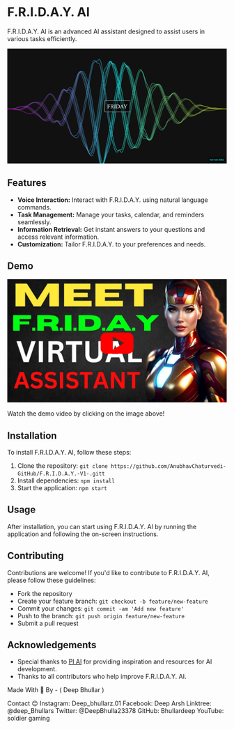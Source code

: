 # F.R.I.D.A.Y. AI

F.R.I.D.A.Y. AI is an advanced AI assistant designed to assist users in various tasks efficiently.

![F.R.I.D.A.Y. AI Logo](https://github.com/AnubhavChaturvedi-GitHub/F.R.I.D.A.Y.-V1-/blob/main/Screenshot%202024-04-25%20030347.png)

## Features

- **Voice Interaction:** Interact with F.R.I.D.A.Y. using natural language commands.
- **Task Management:** Manage your tasks, calendar, and reminders seamlessly.
- **Information Retrieval:** Get instant answers to your questions and access relevant information.
- **Customization:** Tailor F.R.I.D.A.Y. to your preferences and needs.

## Demo

[![F.R.I.D.A.Y. AI Demo](https://github.com/AnubhavChaturvedi-GitHub/F.R.I.D.A.Y.-V1-/blob/main/Fastest%20(1).png)](https://youtu.be/EPBKfcShtIA?si=MUt9xB3f8eRVjRm5)

Watch the demo video by clicking on the image above!

## Installation

To install F.R.I.D.A.Y. AI, follow these steps:

1. Clone the repository: `git clone https://github.com/AnubhavChaturvedi-GitHub/F.R.I.D.A.Y.-V1-.gitt`
2. Install dependencies: `npm install`
3. Start the application: `npm start`

## Usage

After installation, you can start using F.R.I.D.A.Y. AI by running the application and following the on-screen instructions.

## Contributing

Contributions are welcome! If you'd like to contribute to F.R.I.D.A.Y. AI, please follow these guidelines:
- Fork the repository
- Create your feature branch: `git checkout -b feature/new-feature`
- Commit your changes: `git commit -am 'Add new feature'`
- Push to the branch: `git push origin feature/new-feature`
- Submit a pull request



## Acknowledgements

- Special thanks to [PI AI](https://pi.ai) for providing inspiration and resources for AI development.
- Thanks to all contributors who help improve F.R.I.D.A.Y. AI.

Made With 💓 By - ( Deep Bhullar )


Contact 😊
Instagram: Deep_bhullarz.01
Facebook: Deep Arsh
Linktree: @deep_Bhullars
Twitter: @DeepBhulla23378
GitHub: Bhullardeep
YouTube: soldier gaming
